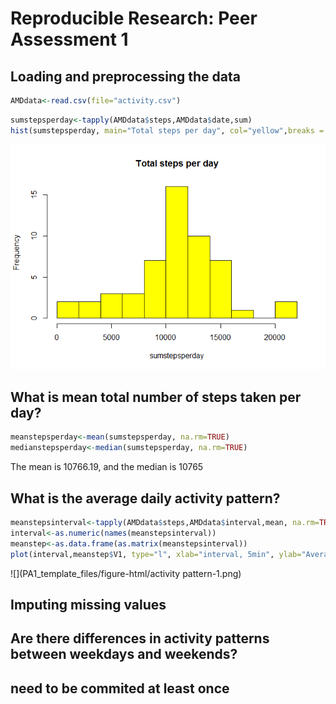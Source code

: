 # Reproducible Research: Peer Assessment 1




## Loading and preprocessing the data

```r
AMDdata<-read.csv(file="activity.csv")
```


```r
sumstepsperday<-tapply(AMDdata$steps,AMDdata$date,sum)
hist(sumstepsperday, main="Total steps per day", col="yellow",breaks = 10)
```

![](PA1_template_files/figure-html/histogram-1.png)<!-- -->

## What is mean total number of steps taken per day?

```r
meanstepsperday<-mean(sumstepsperday, na.rm=TRUE)
medianstepsperday<-median(sumstepsperday, na.rm=TRUE)
```
The mean is 10766.19, and the median is 10765

## What is the average daily activity pattern?

```r
meanstepsinterval<-tapply(AMDdata$steps,AMDdata$interval,mean, na.rm=TRUE, simplify = TRUE)
interval<-as.numeric(names(meanstepsinterval))
meanstep<-as.data.frame(as.matrix(meanstepsinterval))
plot(interval,meanstep$V1, type="l", xlab="interval, 5min", ylab="Average steps", col="blue")
```

![](PA1_template_files/figure-html/activity pattern-1.png)<!-- -->

## Imputing missing values



## Are there differences in activity patterns between weekdays and weekends?


## need to be commited at least once
